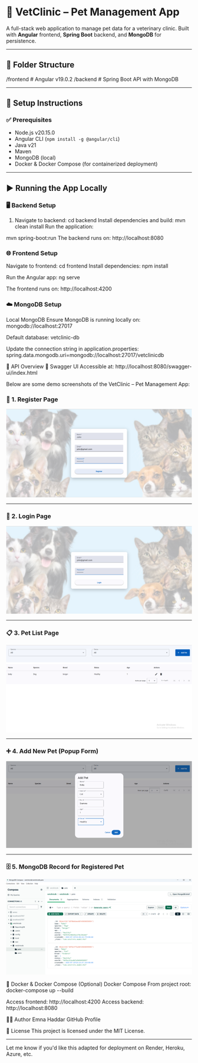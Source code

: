 # 🐾 VetClinic – Pet Management App

A full-stack web application to manage pet data for a veterinary clinic. Built with **Angular** frontend, **Spring Boot** backend, and **MongoDB** for persistence.

---

## 📁 Folder Structure

/frontend # Angular v19.0.2 
/backend # Spring Boot API with MongoDB

---

## 🚀 Setup Instructions

### ✅ Prerequisites

- Node.js v20.15.0
- Angular CLI (`npm install -g @angular/cli`)
- Java v21
- Maven
- MongoDB (local)
- Docker & Docker Compose (for containerized deployment)

---

## ▶️ Running the App Locally

### 🖥️ Backend Setup

1. Navigate to backend:
   cd backend
Install dependencies and build:
mvn clean install
Run the application:

mvn spring-boot:run
The backend runs on:
http://localhost:8080


### 🌐 Frontend Setup
Navigate to frontend:
cd frontend
Install dependencies:
npm install

Run the Angular app:
ng serve

The frontend runs on:
http://localhost:4200


### ☁️ MongoDB Setup
Local MongoDB
Ensure MongoDB is running locally on:
mongodb://localhost:27017

Default database: vetclinic-db

Update the connection string in application.properties:
spring.data.mongodb.uri=mongodb://localhost:27017/vetclinicdb

📡 API Overview
🧪 Swagger UI
Accessible at:
http://localhost:8080/swagger-ui/index.html

Below are some demo screenshots of the VetClinic – Pet Management App:

### 📝 1. Register Page
![Register Page](demo-screenshots/register.png)

---

### 🔐 2. Login Page
![Login Page](demo-screenshots/login.png)

---

### 📋 3. Pet List Page
![Pet List Page](demo-screenshots/pet-list.png)

---

### ➕ 4. Add New Pet (Popup Form)
![Add New Pet Popup](demo-screenshots/add-pet-popup.png)

---

### 🗄️ 5. MongoDB Record for Registered Pet
![MongoDB Record](demo-screenshots/mongodb-record.png)


🐳 Docker & Docker Compose (Optional)
Docker Compose
From project root:
docker-compose up --build

Access frontend: http://localhost:4200
Access backend: http://localhost:8080

👨‍💻 Author
Emna Haddar
GitHub Profile

📄 License
This project is licensed under the MIT License.

---

Let me know if you'd like this adapted for deployment on Render, Heroku, Azure, etc.
